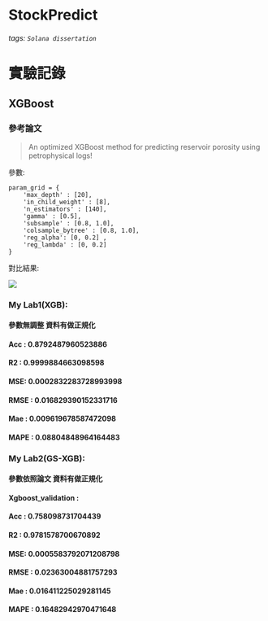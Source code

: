 # StockPredict

###### tags: `Solana dissertation`

# 實驗記錄

## XGBoost
### 參考論文
> An optimized XGBoost method for predicting reservoir porosity using petrophysical logs!

參數:
```
param_grid = {
    'max_depth' : [20],
    'in_child_weight' : [8],
    'n_estimators' : [140], 
    'gamma' : [0.5],
    'subsample' : [0.8, 1.0],
    'colsample_bytree' : [0.8, 1.0],
    'reg_alpha': [0, 0.2] ,
    'reg_lambda' : [0, 0.2]
}
```

對比結果:

![](https://i.imgur.com/lPimwTN.png)

### My Lab1(XGB):
#### 參數無調整 資料有做正規化
#### Acc : 0.8792487960523886
#### R2 : 0.9999884663098598
#### MSE: 0.0002832283728993998
#### RMSE : 0.016829390152331716
#### Mae : 0.009619678587472098
#### MAPE : 0.08804848964164483



### My Lab2(GS-XGB):
#### 參數依照論文 資料有做正規化
#### Xgboost_validation : 
#### Acc : 0.758098731704439
#### R2 : 0.9781578700670892
#### MSE: 0.0005583792071208798
#### RMSE : 0.02363004881757293
#### Mae : 0.016411225029281145
#### MAPE : 0.16482942970471648


